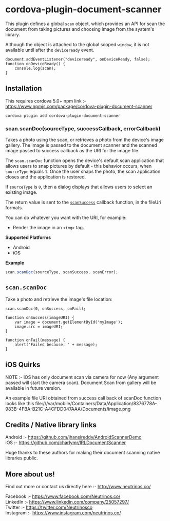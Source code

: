 # cordova-plugin-document-scanner

This plugin defines a global `scan` object, which provides an API for scan the document from taking pictures and choosing image from the system's library. 

Although the object is attached to the global scoped `window`, it is not available until after the `deviceready` event.

    document.addEventListener("deviceready", onDeviceReady, false);
    function onDeviceReady() {
        console.log(scan);
    }

## Installation


This requires cordova 5.0+
npm link :- https://www.npmjs.com/package/cordova-plugin-document-scanner

    cordova plugin add cordova-plugin-document-scanner
    

### scan.scanDoc(sourceType, successCallback, errorCallback)
Takes a photo using the scan, or retrieves a photo from the device's
image gallery.  The image is passed to the document scanner and the scanned image passed to success callback as the URI for the image file.

The `scan.scanDoc` function opens the device's default scan
application that allows users to snap pictures by default - this behavior occurs,
when `sourceType` equals `1`.
Once the user snaps the photo, the scan application closes and the application is restored.

If `sourceType` is `0`, then a dialog displays
that allows users to select an existing image.

The return value is sent to the [`scanSuccess`](#module_scan.onSuccess) callback function, in
the fileUri formats.

You can do whatever you want with the URI, for
example:

- Render the image in an `<img>` tag.

__Supported Platforms__

- Android
- iOS

**Example**  
```js
scan.scanDoc(sourceType, scanSuccess, scanError);
```

## `scan.scanDoc`

Take a photo and retrieve the image's file location:

    scan.scanDoc(0, onSuccess, onFail);

    function onSuccess(imageURI) {
        var image = document.getElementById('myImage');
        image.src = imageURI;
    }

    function onFail(message) {
        alert('Failed because: ' + message);
    }

## iOS Quirks

NOTE :- iOS has only document scan via camera for now (Any argument passed will start the camera scan). Document Scan from gallery will be available in future version.

An example file URI obtained from success call back of scanDoc function looks like this  file:///var/mobile/Containers/Data/Application/8376778A-983B-4FBA-B21C-A4CFDD047AAA/Documents/image.png

## Credits / Native library links

Android :- https://github.com/jhansireddy/AndroidScannerDemo <br/>
iOS :- https://github.com/charlymr/IRLDocumentScanner

Huge thanks to these authors for making their document scanning native libraries public.

## More about us!

Find out more or contact us directly here :- http://www.neutrinos.co/

Facebook :- https://www.facebook.com/Neutrinos.co/ <br/>
LinkedIn :- https://www.linkedin.com/company/25057297/ <br/>
Twitter :- https://twitter.com/Neutrinosco <br/>
Instagram :- https://www.instagram.com/neutrinos.co/



